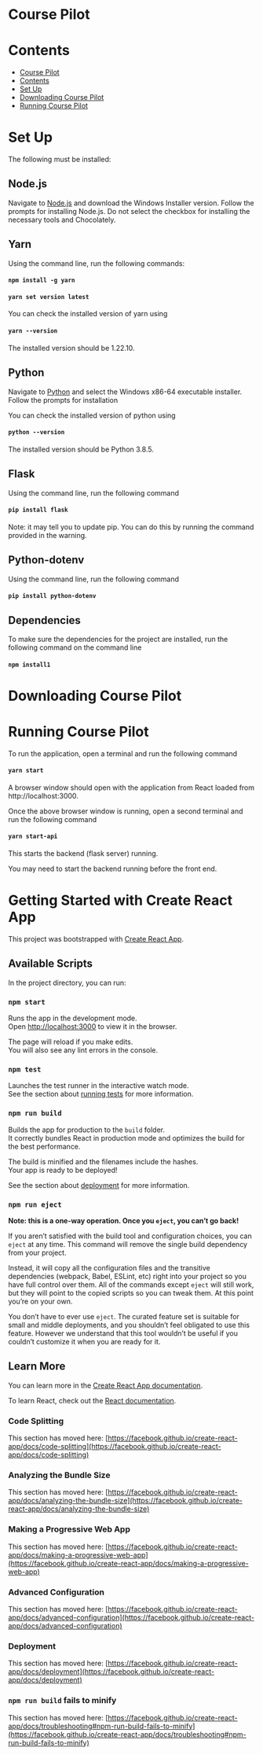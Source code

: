 # Course Pilot

# Contents
- [Course Pilot](#course-pilot)
- [Contents](#contents)
- [Set Up](#set-up)
- [Downloading Course Pilot](#downloading-course-pilot)
- [Running Course Pilot](#running-course-pilot)

# Set Up

The following must be installed:

## Node.js

Navigate to [Node.js](https://nodejs.org/en/download/) and download the Windows Installer version. Follow the prompts for installing Node.js. Do not select the checkbox for installing the necessary tools and Chocolately.

## Yarn

Using the command line, run the following commands:

#### `npm install -g yarn`

#### `yarn set version latest`

You can check the installed version of yarn using 

#### `yarn --version`

The installed version should be 1.22.10.

## Python

Navigate to [Python](https://www.python.org/downloads/release/python-385/) and select the Windows x86-64 executable installer. Follow the prompts for installation

You can check the installed version of python using 

#### `python --version`

The installed version should be Python 3.8.5.

## Flask

Using the command line, run the following command

#### `pip install flask`

Note: it may tell you to update pip. You can do this by running the command provided in the warning.

## Python-dotenv

Using the command line, run the following command

#### `pip install python-dotenv`

## Dependencies

To make sure the dependencies for the project are installed, run the following command on the command line

#### `npm install1`

# Downloading Course Pilot

# Running Course Pilot
To run the application, open a terminal and run the following command

#### `yarn start`

A browser window should open with the application from React loaded from http://localhost:3000.

Once the above browser window is running, open a second terminal and run the following command

#### `yarn start-api`

This starts the backend (flask server) running.

You may need to start the backend running before the front end.

# Getting Started with Create React App

This project was bootstrapped with [Create React App](https://github.com/facebook/create-react-app).

## Available Scripts

In the project directory, you can run:

### `npm start`

Runs the app in the development mode.\
Open [http://localhost:3000](http://localhost:3000) to view it in the browser.

The page will reload if you make edits.\
You will also see any lint errors in the console.

### `npm test`

Launches the test runner in the interactive watch mode.\
See the section about [running tests](https://facebook.github.io/create-react-app/docs/running-tests) for more information.

### `npm run build`

Builds the app for production to the `build` folder.\
It correctly bundles React in production mode and optimizes the build for the best performance.

The build is minified and the filenames include the hashes.\
Your app is ready to be deployed!

See the section about [deployment](https://facebook.github.io/create-react-app/docs/deployment) for more information.

### `npm run eject`

**Note: this is a one-way operation. Once you `eject`, you can’t go back!**

If you aren’t satisfied with the build tool and configuration choices, you can `eject` at any time. This command will remove the single build dependency from your project.

Instead, it will copy all the configuration files and the transitive dependencies (webpack, Babel, ESLint, etc) right into your project so you have full control over them. All of the commands except `eject` will still work, but they will point to the copied scripts so you can tweak them. At this point you’re on your own.

You don’t have to ever use `eject`. The curated feature set is suitable for small and middle deployments, and you shouldn’t feel obligated to use this feature. However we understand that this tool wouldn’t be useful if you couldn’t customize it when you are ready for it.

## Learn More

You can learn more in the [Create React App documentation](https://facebook.github.io/create-react-app/docs/getting-started).

To learn React, check out the [React documentation](https://reactjs.org/).

### Code Splitting

This section has moved here: [https://facebook.github.io/create-react-app/docs/code-splitting](https://facebook.github.io/create-react-app/docs/code-splitting)

### Analyzing the Bundle Size

This section has moved here: [https://facebook.github.io/create-react-app/docs/analyzing-the-bundle-size](https://facebook.github.io/create-react-app/docs/analyzing-the-bundle-size)

### Making a Progressive Web App

This section has moved here: [https://facebook.github.io/create-react-app/docs/making-a-progressive-web-app](https://facebook.github.io/create-react-app/docs/making-a-progressive-web-app)

### Advanced Configuration

This section has moved here: [https://facebook.github.io/create-react-app/docs/advanced-configuration](https://facebook.github.io/create-react-app/docs/advanced-configuration)

### Deployment

This section has moved here: [https://facebook.github.io/create-react-app/docs/deployment](https://facebook.github.io/create-react-app/docs/deployment)

### `npm run build` fails to minify

This section has moved here: [https://facebook.github.io/create-react-app/docs/troubleshooting#npm-run-build-fails-to-minify](https://facebook.github.io/create-react-app/docs/troubleshooting#npm-run-build-fails-to-minify)
